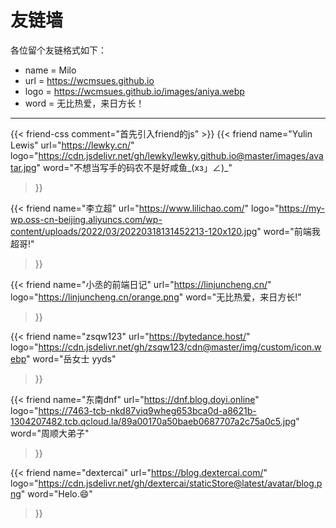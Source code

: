# 友链墙


各位留个友链格式如下：
- name = Milo
- url = https://wcmsues.github.io
- logo = https://wcmsues.github.io/images/aniya.webp
- word = 无比热爱，来日方长！
----

{{< friend-css comment="首先引入friend的js" >}}
{{< friend
name="Yulin Lewis"
url="https://lewky.cn/"
logo="https://cdn.jsdelivr.net/gh/lewky/lewky.github.io@master/images/avatar.jpg"
word="不想当写手的码农不是好咸鱼_(xз」∠)_"
>}}

{{< friend
name="李立超"
url="https://www.lilichao.com/"
logo="https://my-wp.oss-cn-beijing.aliyuncs.com/wp-content/uploads/2022/03/20220318131452213-120x120.jpg"
word="前端我超哥!"
>}}

{{< friend
name="小丞的前端日记"
url="https://linjuncheng.cn/"
logo="https://linjuncheng.cn/orange.png"
word="无比热爱，来日方长!"
>}}

{{< friend
name="zsqw123"
url="https://bytedance.host/"
logo="https://cdn.jsdelivr.net/gh/zsqw123/cdn@master/img/custom/icon.webp"
word="岳女士 yyds"
>}}

{{< friend
name="东南dnf"
url="https://dnf.blog.doyi.online"
logo="https://7463-tcb-nkd87viq9wheg653bca0d-a8621b-1304207482.tcb.qcloud.la/89a00170a50baeb0687707a2c75a0c5.jpg"
word="周顺大弟子"
>}}

{{< friend
name="dextercai"
url="https://blog.dextercai.com/"
logo="https://cdn.jsdelivr.net/gh/dextercai/staticStore@latest/avatar/blog.png"
word="Helo.😄"
>}}

